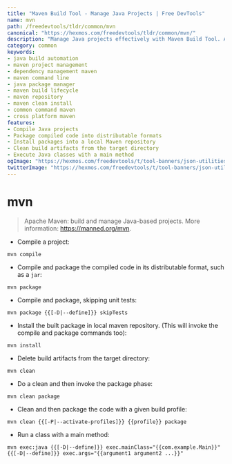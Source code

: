 ```yaml
---
title: "Maven Build Tool - Manage Java Projects | Free DevTools"
name: mvn
path: /freedevtools/tldr/common/mvn
canonical: "https://hexmos.com/freedevtools/tldr/common/mvn/"
description: "Manage Java projects effectively with Maven Build Tool. Automate builds, manage dependencies, and streamline development workflows. Free online tool, no registration required."
category: common
keywords:
- java build automation
- maven project management
- dependency management maven
- maven command line
- java package manager
- maven build lifecycle
- maven repository
- maven clean install
- common command maven
- cross platform maven
features:
- Compile Java projects
- Package compiled code into distributable formats
- Install packages into a local Maven repository
- Clean build artifacts from the target directory
- Execute Java classes with a main method
ogImage: "https://hexmos.com/freedevtools/t/tool-banners/json-utilities-banner.png"
twitterImage: "https://hexmos.com/freedevtools/t/tool-banners/json-utilities-banner.png"
---
```


# mvn

> Apache Maven: build and manage Java-based projects.
> More information: <https://manned.org/mvn>.

- Compile a project:

`mvn compile`

- Compile and package the compiled code in its distributable format, such as a `jar`:

`mvn package`

- Compile and package, skipping unit tests:

`mvn package {{[-D|--define]}} skipTests`

- Install the built package in local maven repository. (This will invoke the compile and package commands too):

`mvn install`

- Delete build artifacts from the target directory:

`mvn clean`

- Do a clean and then invoke the package phase:

`mvn clean package`

- Clean and then package the code with a given build profile:

`mvn clean {{[-P|--activate-profiles]}} {{profile}} package`

- Run a class with a main method:

`mvn exec:java {{[-D|--define]}} exec.mainClass="{{com.example.Main}}" {{[-D|--define]}} exec.args="{{argument1 argument2 ...}}"`
